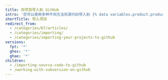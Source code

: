 ```yaml
---
title: 将项目导入到 GitHub
intro: '您可以使用多种不同方法将源代码导入到 {% data variables.product.product_name %}。'
shortTitle: 导入项目
redirect_from:
  - /categories/67/articles/
  - /categories/importing/
  - /categories/importing-your-projects-to-github
versions:
  fpt: '*'
  ghes: '*'
  ghae: '*'
children:
  - /importing-source-code-to-github
  - /working-with-subversion-on-github
---
```



